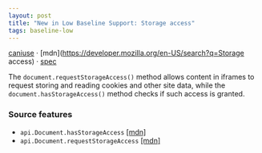 ```yaml
---
layout: post
title: "New in Low Baseline Support: Storage access"
tags: baseline-low
---
```


[caniuse](https://caniuse.com/?search=storage-access) · [mdn](https://developer.mozilla.org/en-US/search?q=Storage access) · [spec](https://privacycg.github.io/storage-access/)

The `document.requestStorageAccess()` method allows content in iframes to request storing and reading cookies and other site data, while the `document.hasStorageAccess()` method checks if such access is granted.

### Source features

- ``api.Document.hasStorageAccess`` [[mdn]](https://developer.mozilla.org/en-US/search?q=api.Document.hasStorageAccess)
- ``api.Document.requestStorageAccess`` [[mdn]](https://developer.mozilla.org/en-US/search?q=api.Document.requestStorageAccess)
